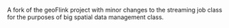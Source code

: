 A fork of the geoFlink project with minor changes to the streaming job class for the purposes of big spatial data management class.
